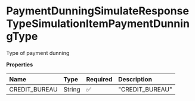 # PaymentDunningSimulateResponseTypeSimulationItemPaymentDunningType

Type of payment dunning

**Properties**

| Name          | Type   | Required | Description     |
| :------------ | :----- | :------- | :-------------- |
| CREDIT_BUREAU | String | ✅       | "CREDIT_BUREAU" |

<!-- This file was generated by liblab | https://liblab.com/ -->
